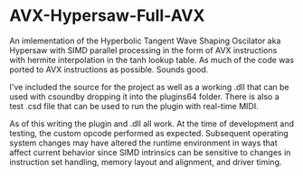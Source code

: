 # AVX-Hypersaw-Full-AVX
An imlementation of the Hyperbolic Tangent Wave Shaping Oscilator aka Hypersaw with SIMD parallel processing in the form of AVX instructions with hermite interpolation in the tanh lookup table. As much of the code was ported to AVX instructions as possible. Sounds good. 

I've included the source for the project as well as a working .dll that can be used with csoundby dropping it into the plugins64 folder. There is also a test .csd file that can be used to run the plugin with real-time MIDI.

As of this writing the plugin and .dll all work. At the time of development and testing, the custom opcode performed as expected. Subsequent operating system changes may have altered the runtime environment in ways that affect current behavior since SIMD intrinsics can be sensitive to changes in instruction set handling, memory layout and alignment, and driver timing.
